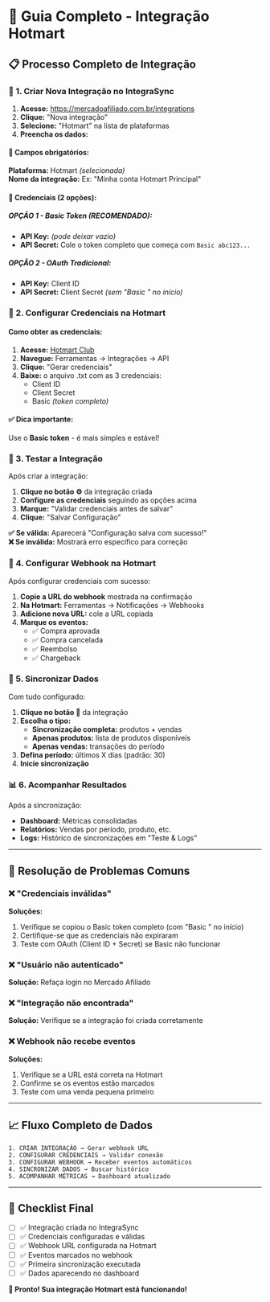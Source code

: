 # 🔗 Guia Completo - Integração Hotmart

## 📋 **Processo Completo de Integração**

### **🎯 1. Criar Nova Integração no IntegraSync**

1. **Acesse:** https://mercadoafiliado.com.br/integrations
2. **Clique:** "Nova integração" 
3. **Selecione:** "Hotmart" na lista de plataformas
4. **Preencha os dados:**

#### **📝 Campos obrigatórios:**

**Plataforma:** Hotmart *(selecionada)*  
**Nome da integração:** Ex: "Minha conta Hotmart Principal"

#### **🔐 Credenciais (2 opções):**

##### **OPÇÃO 1 - Basic Token (RECOMENDADO):**
- **API Key:** *(pode deixar vazio)*
- **API Secret:** Cole o token completo que começa com `Basic abc123...`

##### **OPÇÃO 2 - OAuth Tradicional:**
- **API Key:** Client ID
- **API Secret:** Client Secret *(sem "Basic " no início)*

### **🏢 2. Configurar Credenciais na Hotmart**

#### **Como obter as credenciais:**

1. **Acesse:** [Hotmart Club](https://club.hotmart.com)
2. **Navegue:** Ferramentas → Integrações → API
3. **Clique:** "Gerar credenciais"
4. **Baixe:** o arquivo .txt com as 3 credenciais:
   - Client ID
   - Client Secret  
   - Basic *(token completo)*

#### **✅ Dica importante:**
Use o **Basic token** - é mais simples e estável!

### **🔄 3. Testar a Integração**

Após criar a integração:

1. **Clique no botão ⚙️** da integração criada
2. **Configure as credenciais** seguindo as opções acima
3. **Marque:** "Validar credenciais antes de salvar"
4. **Clique:** "Salvar Configuração"

**✅ Se válida:** Aparecerá "Configuração salva com sucesso!"  
**❌ Se inválida:** Mostrará erro específico para correção

### **🎣 4. Configurar Webhook na Hotmart**

Após configurar credenciais com sucesso:

1. **Copie a URL do webhook** mostrada na confirmação
2. **Na Hotmart:** Ferramentas → Notificações → Webhooks  
3. **Adicione nova URL:** cole a URL copiada
4. **Marque os eventos:**
   - ✅ Compra aprovada
   - ✅ Compra cancelada  
   - ✅ Reembolso
   - ✅ Chargeback

### **🔄 5. Sincronizar Dados**

Com tudo configurado:

1. **Clique no botão 🔄** da integração
2. **Escolha o tipo:**
   - **Sincronização completa:** produtos + vendas
   - **Apenas produtos:** lista de produtos disponíveis
   - **Apenas vendas:** transações do período
3. **Defina período:** últimos X dias (padrão: 30)
4. **Inicie sincronização**

### **📊 6. Acompanhar Resultados**

Após a sincronização:

- **Dashboard:** Métricas consolidadas
- **Relatórios:** Vendas por período, produto, etc.
- **Logs:** Histórico de sincronizações em "Teste & Logs"

---

## 🐛 **Resolução de Problemas Comuns**

### **❌ "Credenciais inválidas"**
**Soluções:**
1. Verifique se copiou o Basic token completo (com "Basic " no início)
2. Certifique-se que as credenciais não expiraram
3. Teste com OAuth (Client ID + Secret) se Basic não funcionar

### **❌ "Usuário não autenticado"** 
**Solução:** Refaça login no Mercado Afiliado

### **❌ "Integração não encontrada"**
**Solução:** Verifique se a integração foi criada corretamente

### **❌ Webhook não recebe eventos**
**Soluções:**
1. Verifique se a URL está correta na Hotmart
2. Confirme se os eventos estão marcados
3. Teste com uma venda pequena primeiro

---

## 📈 **Fluxo Completo de Dados**

```
1. CRIAR INTEGRAÇÃO → Gerar webhook URL
2. CONFIGURAR CREDENCIAIS → Validar conexão 
3. CONFIGURAR WEBHOOK → Receber eventos automáticos
4. SINCRONIZAR DADOS → Buscar histórico
5. ACOMPANHAR MÉTRICAS → Dashboard atualizado
```

---

## 🎯 **Checklist Final**

- [ ] ✅ Integração criada no IntegraSync
- [ ] ✅ Credenciais configuradas e válidas  
- [ ] ✅ Webhook URL configurada na Hotmart
- [ ] ✅ Eventos marcados no webhook
- [ ] ✅ Primeira sincronização executada
- [ ] ✅ Dados aparecendo no dashboard

**🎉 Pronto! Sua integração Hotmart está funcionando!**
